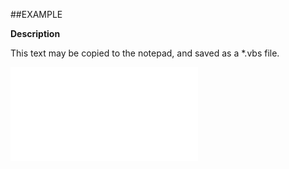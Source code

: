 

##EXAMPLE

**Description**

This text may be copied to the notepad, and saved as a *.vbs file.

![](../../Examples/vbs/ClientScript.OnAfterGeneratePrototype.vbs.txt)





